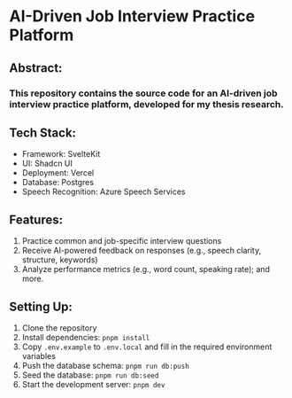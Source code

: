 # AI-Driven Job Interview Practice Platform

## Abstract:

### This repository contains the source code for an AI-driven job interview practice platform, developed for my thesis research.

## Tech Stack:

- Framework: SvelteKit
- UI: Shadcn UI
- Deployment: Vercel
- Database: Postgres
- Speech Recognition: Azure Speech Services

## Features:

1. Practice common and job-specific interview questions
2. Receive AI-powered feedback on responses (e.g., speech clarity, structure, keywords)
3. Analyze performance metrics (e.g., word count, speaking rate); and more.

## Setting Up:

1. Clone the repository
2. Install dependencies: `pnpm install`
3. Copy `.env.example` to `.env.local` and fill in the required environment variables
4. Push the database schema: `pnpm run db:push`
5. Seed the database: `pnpm run db:seed`
6. Start the development server: `pnpm dev`
